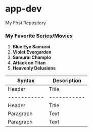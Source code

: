 # app-dev
My First Repository
### My Favorite Series/Movies
1. **Blue Eye Samurai**
2. **Violet Evergarden**
3. **Samurai Champlo**
4. **Attack on Titan**
5. **Heavenly Delusions**

| Syntax | Description |
| ----------- | ----------- |
| Header | Title| Syntax | Description |
| ----------- | ----------- |
| Header | Title |
| Paragraph | Text | |
| Paragraph | Text |
